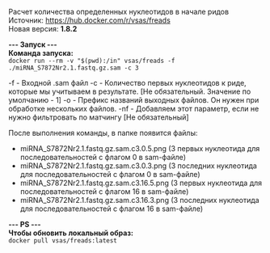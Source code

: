 Расчет количества определенных нуклеотидов в начале ридов  
Источник: https://hub.docker.com/r/vsas/freads  
Новая версия: **1.8.2**

**--- Запуск ---**  
**Команда запуска:**  
``` docker run --rm -v "$(pwd):/in" vsas/freads -f ./miRNA_S7872Nr2.1.fastq.gz.sam -c 3 ```

-f - Входной .sam файл
-с - Количество первых нуклеотидов к риде, которые мы учитываем в результате. [Не обязательный. Значение по умолчанию - 1]
-o - Префикс названий выходных файлов. Он нужен при обработке нескольких файлов. 
-nf - Добавляем этот параметр, если не нужно фильтровать по матчингу [Не обязательный]

После выполнения команды, в папке появится файлы:
- miRNA_S7872Nr2.1.fastq.gz.sam.c3.0.5.png (3 первых нуклеотида для последовательностей с флагом 0 в sam-файле)
- miRNA_S7872Nr2.1.fastq.gz.sam.c3.0.3.png (3 последних нуклеотида для последовательностей с флагом 0 в sam-файле)
- miRNA_S7872Nr2.1.fastq.gz.sam.c3.16.5.png (3 первых нуклеотида для последовательностей с флагом 16 в sam-файле)
- miRNA_S7872Nr2.1.fastq.gz.sam.c3.16.3.png (3 последних нуклеотида для последовательностей с флагом 16 в sam-файле)

**--- PS ---**  
**Чтобы обновить локальный образ:**   
``` docker pull vsas/freads:latest ```